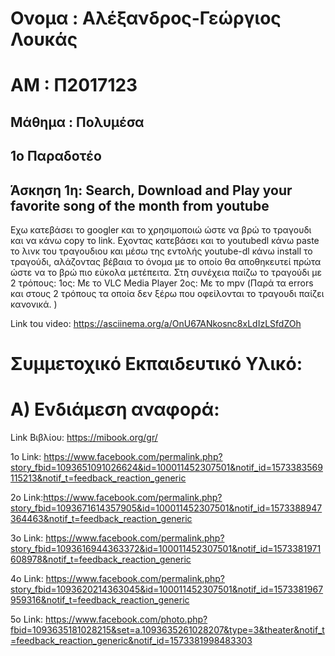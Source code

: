 # Ονομα : Αλέξανδρος-Γεώργιος Λουκάς
# ΑΜ : Π2017123
## Μάθημα : Πολυμέσα
## 1ο Παραδοτέο 
## Άσκηση 1η: Search, Download and Play your favorite song of the month from youtube

Εχω κατεβάσει το googler και το χρησιμοποιώ ώστε να βρώ το τραγουδι και να κάνω copy το link. 
Εχοντας κατεβάσει και το youtubedl κάνω paste το λινκ του τραγουδιου και μέσω της εντολής youtube-dl 
κάνω install το τραγούδι, αλάζοντας βέβαια το όνομα με το οποίο θα αποθηκευτεί
πρώτα ώστε να το βρώ πιο εύκολα μετέπειτα.
Στη συνέχεια παίζω το τραγούδι με 2 τρόπους:
1oς: Με το VLC Media Player
2oς: Με το mpv 
(Παρά τα errors και στους 2 τρόπους τα οποία δεν ξέρω που οφείλονται το τραγουδι παίζει κανονικά. )


Link tou video: https://asciinema.org/a/OnU67ANkosnc8xLdIzLSfdZOh


# Συμμετοχικό Εκπαιδευτικό Υλικό:
# A) Ενδιάμεση αναφορά:

Link Βιβλίου: https://mibook.org/gr/

1ο Link: https://www.facebook.com/permalink.php?story_fbid=1093651091026624&id=100011452307501&notif_id=1573383569115213&notif_t=feedback_reaction_generic

2o Link:https://www.facebook.com/permalink.php?story_fbid=1093671614357905&id=100011452307501&notif_id=1573388947364463&notif_t=feedback_reaction_generic

3o Link: https://www.facebook.com/permalink.php?story_fbid=1093616944363372&id=100011452307501&notif_id=1573381971608978&notif_t=feedback_reaction_generic

4o Link: https://www.facebook.com/permalink.php?story_fbid=1093620214363045&id=100011452307501&notif_id=1573381967959316&notif_t=feedback_reaction_generic

5o Link: https://www.facebook.com/photo.php?fbid=1093635181028215&set=a.1093635261028207&type=3&theater&notif_t=feedback_reaction_generic&notif_id=1573381998483303
